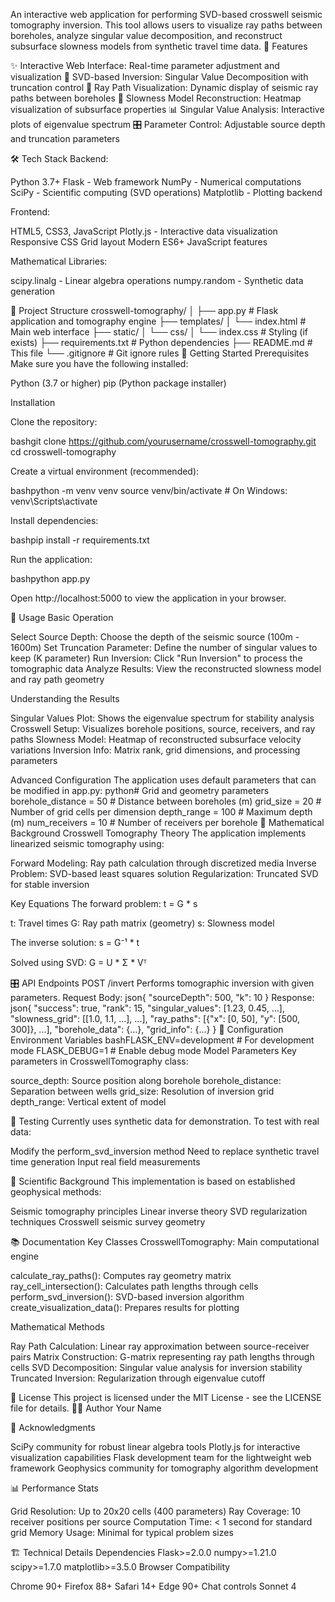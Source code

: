 An interactive web application for performing SVD-based crosswell seismic tomography inversion. This tool allows users to visualize ray paths between boreholes, analyze singular value decomposition, and reconstruct subsurface slowness models from synthetic travel time data.
🚀 Features

✨ Interactive Web Interface: Real-time parameter adjustment and visualization
🔧 SVD-based Inversion: Singular Value Decomposition with truncation control
📱 Ray Path Visualization: Dynamic display of seismic ray paths between boreholes
🎯 Slowness Model Reconstruction: Heatmap visualization of subsurface properties
📊 Singular Value Analysis: Interactive plots of eigenvalue spectrum
🎛️ Parameter Control: Adjustable source depth and truncation parameters

🛠️ Tech Stack
Backend:

Python 3.7+
Flask - Web framework
NumPy - Numerical computations
SciPy - Scientific computing (SVD operations)
Matplotlib - Plotting backend

Frontend:

HTML5, CSS3, JavaScript
Plotly.js - Interactive data visualization
Responsive CSS Grid layout
Modern ES6+ JavaScript features

Mathematical Libraries:

scipy.linalg - Linear algebra operations
numpy.random - Synthetic data generation

📁 Project Structure
crosswell-tomography/
│
├── app.py                     # Flask application and tomography engine
├── templates/
│   └── index.html            # Main web interface
├── static/
│   └── css/
│       └── index.css         # Styling (if exists)
├── requirements.txt          # Python dependencies
├── README.md                 # This file
└── .gitignore               # Git ignore rules
🚀 Getting Started
Prerequisites
Make sure you have the following installed:

Python (3.7 or higher)
pip (Python package installer)

Installation

Clone the repository:

bashgit clone https://github.com/yourusername/crosswell-tomography.git
cd crosswell-tomography

Create a virtual environment (recommended):

bashpython -m venv venv
source venv/bin/activate  # On Windows: venv\Scripts\activate

Install dependencies:

bashpip install -r requirements.txt

Run the application:

bashpython app.py

Open http://localhost:5000 to view the application in your browser.

📖 Usage
Basic Operation

Select Source Depth: Choose the depth of the seismic source (100m - 1600m)
Set Truncation Parameter: Define the number of singular values to keep (K parameter)
Run Inversion: Click "Run Inversion" to process the tomographic data
Analyze Results: View the reconstructed slowness model and ray path geometry

Understanding the Results

Singular Values Plot: Shows the eigenvalue spectrum for stability analysis
Crosswell Setup: Visualizes borehole positions, source, receivers, and ray paths
Slowness Model: Heatmap of reconstructed subsurface velocity variations
Inversion Info: Matrix rank, grid dimensions, and processing parameters

Advanced Configuration
The application uses default parameters that can be modified in app.py:
python# Grid and geometry parameters
borehole_distance = 50    # Distance between boreholes (m)
grid_size = 20           # Number of grid cells per dimension
depth_range = 100        # Maximum depth (m)
num_receivers = 10       # Number of receivers per borehole
🧮 Mathematical Background
Crosswell Tomography Theory
The application implements linearized seismic tomography using:

Forward Modeling: Ray path calculation through discretized media
Inverse Problem: SVD-based least squares solution
Regularization: Truncated SVD for stable inversion

Key Equations
The forward problem: t = G * s

t: Travel times
G: Ray path matrix (geometry)
s: Slowness model

The inverse solution: s = G⁻¹ * t

Solved using SVD: G = U * Σ * Vᵀ

🎛️ API Endpoints
POST /invert
Performs tomographic inversion with given parameters.
Request Body:
json{
  "sourceDepth": 500,
  "k": 10
}
Response:
json{
  "success": true,
  "rank": 15,
  "singular_values": [1.23, 0.45, ...],
  "slowness_grid": [[1.0, 1.1, ...], ...],
  "ray_paths": [{"x": [0, 50], "y": [500, 300]}, ...],
  "borehole_data": {...},
  "grid_info": {...}
}
🔧 Configuration
Environment Variables
bashFLASK_ENV=development    # For development mode
FLASK_DEBUG=1           # Enable debug mode
Model Parameters
Key parameters in CrosswellTomography class:

source_depth: Source position along borehole
borehole_distance: Separation between wells
grid_size: Resolution of inversion grid
depth_range: Vertical extent of model

🧪 Testing
Currently uses synthetic data for demonstration. To test with real data:

Modify the perform_svd_inversion method
Need to replace synthetic travel time generation
Input real field measurements


🔬 Scientific Background
This implementation is based on established geophysical methods:

Seismic tomography principles
Linear inverse theory
SVD regularization techniques
Crosswell seismic survey geometry

📚 Documentation
Key Classes
CrosswellTomography: Main computational engine

calculate_ray_paths(): Computes ray geometry matrix
ray_cell_intersection(): Calculates path lengths through cells
perform_svd_inversion(): SVD-based inversion algorithm
create_visualization_data(): Prepares results for plotting

Mathematical Methods

Ray Path Calculation: Linear ray approximation between source-receiver pairs
Matrix Construction: G-matrix representing ray path lengths through cells
SVD Decomposition: Singular value analysis for inversion stability
Truncated Inversion: Regularization through eigenvalue cutoff

📄 License
This project is licensed under the MIT License - see the LICENSE file for details.
👨‍💻 Author
Your Name


🙏 Acknowledgments

SciPy community for robust linear algebra tools
Plotly.js for interactive visualization capabilities
Flask development team for the lightweight web framework
Geophysics community for tomography algorithm development


📊 Performance Stats

Grid Resolution: Up to 20x20 cells (400 parameters)
Ray Coverage: 10 receiver positions per source
Computation Time: < 1 second for standard grid
Memory Usage: Minimal for typical problem sizes

🏗️ Technical Details
Dependencies
Flask>=2.0.0
numpy>=1.21.0
scipy>=1.7.0
matplotlib>=3.5.0
Browser Compatibility

Chrome 90+
Firefox 88+
Safari 14+
Edge 90+
Chat controls Sonnet 4